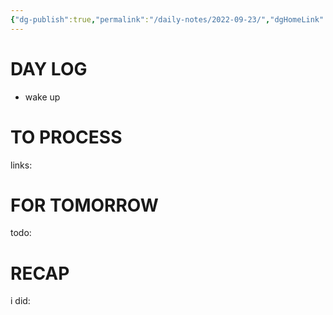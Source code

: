 ```yaml
---
{"dg-publish":true,"permalink":"/daily-notes/2022-09-23/","dgHomeLink":true,"dgPassFrontmatter":false}
---
```



# DAY LOG
- wake up
# TO PROCESS
links:
# FOR TOMORROW
todo:
# RECAP
i did:


